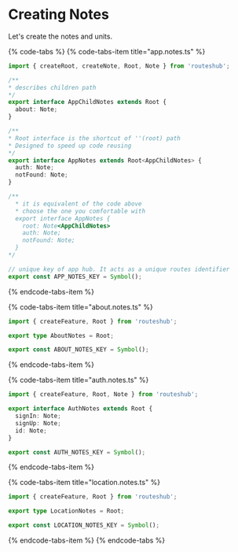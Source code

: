 # Creating Notes

Let's create the notes and units.

{% code-tabs %}
{% code-tabs-item title="app.notes.ts" %}
```typescript
import { createRoot, createNote, Root, Note } from 'routeshub';

/**
* describes children path
*/
export interface AppChildNotes extends Root {
  about: Note;
}

/**
* Root interface is the shortcut of ''(root) path
* Designed to speed up code reusing
*/
export interface AppNotes extends Root<AppChildNotes> {
  auth: Note;
  notFound: Note;
}

/**
  * it is equivalent of the code above
  * choose the one you comfortable with
  export interface AppNotes {
    root: Note<AppChildNotes>
    auth: Note;
    notFound: Note;
  }
*/

// unique key of app hub. It acts as a unique routes identifier
export const APP_NOTES_KEY = Symbol();
```
{% endcode-tabs-item %}

{% code-tabs-item title="about.notes.ts" %}
```typescript
import { createFeature, Root } from 'routeshub';

export type AboutNotes = Root;

export const ABOUT_NOTES_KEY = Symbol();
```
{% endcode-tabs-item %}

{% code-tabs-item title="auth.notes.ts" %}
```typescript
import { createFeature, Root, Note } from 'routeshub';

export interface AuthNotes extends Root {
  signIn: Note;
  signUp: Note;
  id: Note;
}

export const AUTH_NOTES_KEY = Symbol();
```
{% endcode-tabs-item %}

{% code-tabs-item title="location.notes.ts" %}
```typescript
import { createFeature, Root } from 'routeshub';

export type LocationNotes = Root;

export const LOCATION_NOTES_KEY = Symbol();
```
{% endcode-tabs-item %}
{% endcode-tabs %}



